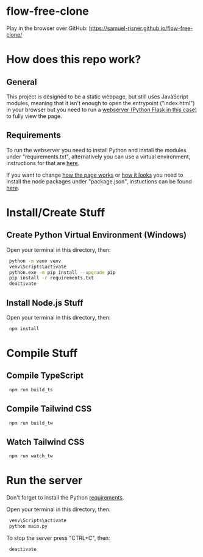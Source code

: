# flow-free-clone

 Play in the browser over GitHub: https://samuel-risner.github.io/flow-free-clone/

# How does this repo work?
 ## General
  This project is designed to be a static webpage, but still uses JavaScript modules, meaning that it isn't enough to open the entrypoint ("index.html") in your browser but you need to run a [webserver (Python Flask in this case)](#run-the-server) to fully view the page.
 
 ## Requirements
  To run the webserver you need to install Python and install the modules under "requirements.txt", alternatively you can use a virtual environment, instructions for that are [here](#create-python-virtual-environment-windows).
  
  If you want to change [how the page works](#compile-typescript) or [how it looks](#compile-tailwind-css) you need to install the node packages under "package.json", instuctions can be found [here](#install-nodejs-stuff).

# Install/Create Stuff

 ## Create Python Virtual Environment (Windows)
  Open your terminal in this directory, then:

  ```sh
   python -m venv venv
   venv\Scripts\activate
   python.exe -m pip install --upgrade pip
   pip install -r requirements.txt
   deactivate
  ```

 ## Install Node.js Stuff
  Open your terminal in this directory, then:

  ```sh
   npm install
  ```

# Compile Stuff

 ## Compile TypeScript 
  ```sh
   npm run build_ts
  ``` 

 ## Compile Tailwind CSS
  ```sh
   npm run build_tw
  ```

 ## Watch Tailwind CSS
 ```sh
  npm run watch_tw
 ```

# Run the server
 Don't forget to install the Python [requirements](#create-python-virtual-environment-windows).

 Open your terminal in this directory, then:

 ```sh 
  venv\Scripts\activate
  python main.py
 ```

 To stop the server press "CTRL+C", then:
  
  ```sh
   deactivate
  ```
